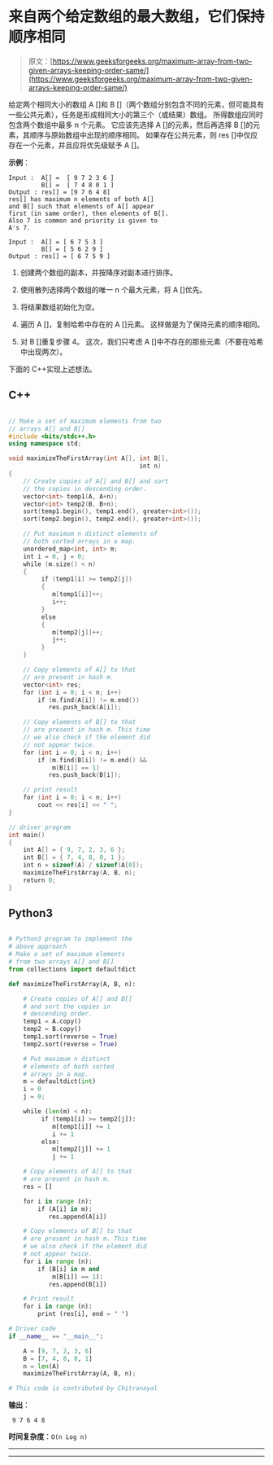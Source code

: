 # 来自两个给定数组的最大数组，它们保持顺序相同

> 原文：[https://www.geeksforgeeks.org/maximum-array-from-two-given-arrays-keeping-order-same/](https://www.geeksforgeeks.org/maximum-array-from-two-given-arrays-keeping-order-same/)

给定两个相同大小的数组 A []和 B []（两个数组分别包含不同的元素，但可能具有一些公共元素），任务是形成相同大小的第三个（或结果）数组。 所得数组应同时包含两个数组中最多 n 个元素。 它应该先选择 A []的元素，然后再选择 B []的元素，其顺序与原始数组中出现的顺序相同。 如果存在公共元素，则 res []中仅应存在一个元素，并且应将优先级赋予 A []。

**示例**：

```
Input :  A[] =  [ 9 7 2 3 6 ]
         B[] =  [ 7 4 8 0 1 ]
Output : res[] = [9 7 6 4 8]
res[] has maximum n elements of both A[] 
and B[] such that elements of A[] appear
first (in same order), then elements of B[].
Also 7 is common and priority is given to
A's 7.

Input :  A[] = [ 6 7 5 3 ]
         B[] = [ 5 6 2 9 ] 
Output : res[] = [ 6 7 5 9 ]

```

1.  创建两个数组的副本，并按降序对副本进行排序。

2.  使用散列选择两个数组的唯一 n 个最大元素，将 A []优先。

3.  将结果数组初始化为空。

4.  遍历 A []，复制哈希中存在的 A []元素。 这样做是为了保持元素的顺序相同。

5.  对 B []重复步骤 4。 这次，我们只考虑 A []中不存在的那些元素（不要在哈希中出现两次）。

下面的 C++实现上述想法。

## C++

```cpp

// Make a set of maximum elements from two
// arrays A[] and B[]
#include <bits/stdc++.h>
using namespace std;

void maximizeTheFirstArray(int A[], int B[],
                                    int n)
{
    // Create copies of A[] and B[] and sort
    // the copies in descending order.
    vector<int> temp1(A, A+n);
    vector<int> temp2(B, B+n);
    sort(temp1.begin(), temp1.end(), greater<int>());
    sort(temp2.begin(), temp2.end(), greater<int>());

    // Put maximum n distinct elements of
    // both sorted arrays in a map.
    unordered_map<int, int> m;
    int i = 0, j = 0;
    while (m.size() < n)
    {
         if (temp1[i] >= temp2[j])
         {
            m[temp1[i]]++;
            i++;
         }
         else
         {
            m[temp2[j]]++;
            j++;
         }
    }

    // Copy elements of A[] to that 
    // are present in hash m.
    vector<int> res;
    for (int i = 0; i < n; i++)
        if (m.find(A[i]) != m.end())
           res.push_back(A[i]);

    // Copy elements of B[] to that 
    // are present in hash m. This time
    // we also check if the element did
    // not appear twice.
    for (int i = 0; i < n; i++)
        if (m.find(B[i]) != m.end() &&
            m[B[i]] == 1)
           res.push_back(B[i]);

    // print result
    for (int i = 0; i < n; i++)
        cout << res[i] << " ";
}

// driver program
int main()
{
    int A[] = { 9, 7, 2, 3, 6 };
    int B[] = { 7, 4, 8, 0, 1 };
    int n = sizeof(A) / sizeof(A[0]);
    maximizeTheFirstArray(A, B, n);
    return 0;
}

```

## Python3

```py

# Python3 program to implement the 
# above approach
# Make a set of maximum elements 
# from two arrays A[] and B[]
from collections import defaultdict

def maximizeTheFirstArray(A, B, n):

    # Create copies of A[] and B[] 
    # and sort the copies in 
    # descending order.
    temp1 = A.copy()
    temp2 = B.copy()
    temp1.sort(reverse = True)
    temp2.sort(reverse = True)

    # Put maximum n distinct 
    # elements of both sorted 
    # arrays in a map.
    m = defaultdict(int)
    i = 0
    j = 0;

    while (len(m) < n):
         if (temp1[i] >= temp2[j]):
            m[temp1[i]] += 1
            i += 1       
         else:
            m[temp2[j]] += 1
            j += 1

    # Copy elements of A[] to that 
    # are present in hash m.
    res = []

    for i in range (n):
        if (A[i] in m):
           res.append(A[i])

    # Copy elements of B[] to that 
    # are present in hash m. This time
    # we also check if the element did
    # not appear twice.
    for i in range (n):
        if (B[i] in m and
            m[B[i]] == 1):
           res.append(B[i])

    # Print result
    for i in range (n):
        print (res[i], end = " ")

# Driver code
if __name__ == "__main__":

    A = [9, 7, 2, 3, 6]
    B = [7, 4, 8, 0, 1]
    n = len(A)
    maximizeTheFirstArray(A, B, n);

# This code is contributed by Chitranayal

```

**输出**：

```
 9 7 6 4 8 

```

**时间复杂度**：`O(n Log n)`



* * *

* * *



